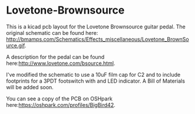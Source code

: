 # Lovetone-Brownsource

This is a kicad pcb layout for the Lovetone Brownsource guitar pedal. The original schematic can be found here: http://bmamps.com/Schematics/Effects_miscellaneous/Lovetone_BrownSource.gif.

A description for the pedal can be found here:http://www.lovetone.com/bsource.html.

I've modified the schematic to use a 10uF film cap for C2 and to include footprints for a 3PDT footswitch with and LED indicator. A Bill of Materials will be added soon. 

You can see a copy of the PCB on OSHpark here:https://oshpark.com/profiles/BigBird42.

